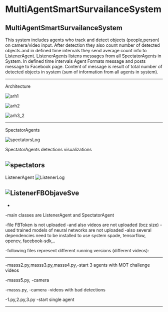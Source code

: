 # MultiAgentSmartSurvailanceSystem

MultiAgentSmartSurvailanceSystem
------------------------------------------------------------------------------------------------------------------------------

This system includes agents who track and detect objects (people,person) on camera/video input. 
After detection they also count number of detected objects and in defined time intervals they send average count info to ListenerAgent. 
ListenerAgents listens messages from all SpectatorAgents in System. In defined time intervals Agent Formats message and posts message to Facebook page. Content of message is result of total number of detected objects in system (sum of information from all agents in system).

------------------------------------------------------------------------------------------------------------------------------
Architecture

![arh1](https://user-images.githubusercontent.com/26230313/73700647-64c14980-46e7-11ea-8819-a1b09a42df42.png)

![arh2](https://user-images.githubusercontent.com/26230313/73700651-6be85780-46e7-11ea-83b6-7182a3113d03.png)

![arh3_2](https://user-images.githubusercontent.com/26230313/73700663-76a2ec80-46e7-11ea-8a1b-6a58978b29f9.png)

------------------------------------------------------------------------------------------------------------------------------
SpectatorAgents

![spectatorsLog](https://user-images.githubusercontent.com/26230313/73700511-0ac08400-46e7-11ea-94e4-bc817cb6578f.png)

SpectatorAgents detections visualizations

![spectators](https://user-images.githubusercontent.com/26230313/73700523-14e28280-46e7-11ea-98dd-9f100db35d98.png)
-----------------------------------------------------------------------------------------------------------------------------
ListenerAgent
![ListenerLog](https://user-images.githubusercontent.com/26230313/73700447-dd73d600-46e6-11ea-9cc4-f27918604b52.png)

![ListenerFBObjaveSve](https://user-images.githubusercontent.com/26230313/73700402-c2a16180-46e6-11ea-9013-fb13cfe3c115.png)
-----------------------------------------------------------------------------------------------------------------------------
-
-main classes are ListenerAgent and SpectatorAgent

-file FBToken is not uploaded
-and also videos are not uploaded (bcz size)
-used trained models of neural networks are not uploaded
-also several dependencies need to be installed to use system spade, tensorflow, opencv, facebook-sdk,..

-following files represent different running versions (different videos):

--------------------------------------------------------------------------------------

-masss2.py,masss3.py,masss4.py,-start 3 agents with MOT challenge videos

-masss5.py, -camera

-masss.py, -camera -videos with bad detections

-1.py,2.py,3.py -start single agent

-----------------------------------------------------------------------------------------------------------------------------


